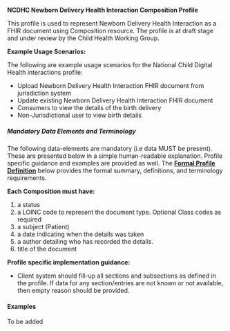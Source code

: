 **NCDHC Newborn Delivery Health Interaction Composition Profile**

This profile is used to represent Newborn Delivery Health Interaction as a FHIR document using Composition resource. The profile is at draft stage and under review by the Child Health Working Group. 

**Example Usage Scenarios:**

The following are example usage scenarios for the National Child Digital Health interactions
profile:

-   Upload Newborn Delivery Health Interaction FHIR document from jurisdiction system
-   Update existing Newborn Delivery Health Interaction FHIR document
-   Consumers to view the details of the birth delivery
-   Non-Jurisdictional user to view birth details


##### Mandatory Data Elements and Terminology


The following data-elements are mandatory (i.e data MUST be present). These are presented below in a simple human-readable explanation.  Profile specific guidance and examples are provided as well.  The [**Formal Profile Definition**](#profile) below provides the  formal summary, definitions, and  terminology requirements.  

**Each Composition must have:**

1.  a status  
1.  a LOINC code to represent the document type. Optional Class codes as required
1.  a subject (Patient)
1.  a date indicating when the details was taken
1.	a author detailing who has recorded the details.
1.  title of the document

**Profile specific implementation guidance:**

* Client system should fill-up all sections and subsections as defined in the profile. If data for any section/entries are not known or not available, then empty reason should be provided.



#### Examples

To be added

[Composition]: http://hl7.org.au/fhir/base2018Oct/StructureDefinition-au-composition.html
[extensible]: http://hl7.org/fhir/terminologies.html#extensible
[General Guidance Section]: definitions.html


